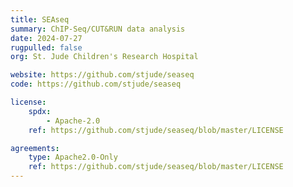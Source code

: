 ```yaml
---
title: SEAseq
summary: ChIP-Seq/CUT&RUN data analysis
date: 2024-07-27
rugpulled: false
org: St. Jude Children's Research Hospital

website: https://github.com/stjude/seaseq
code: https://github.com/stjude/seaseq

license:
    spdx:
        - Apache-2.0
    ref: https://github.com/stjude/seaseq/blob/master/LICENSE

agreements:
    type: Apache2.0-Only
    ref: https://github.com/stjude/seaseq/blob/master/LICENSE
---
```

